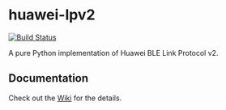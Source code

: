 # huawei-lpv2

[![Build Status](https://travis-ci.org/zyv/huawei-lpv2.svg?branch=master)](https://travis-ci.org/zyv/huawei-lpv2)

A pure Python implementation of Huawei BLE Link Protocol v2.

## Documentation

Check out the [Wiki](https://github.com/zyv/huawei-lpv2/wiki) for the details.

